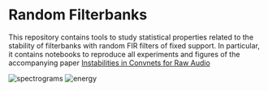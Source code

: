 # Random Filterbanks

This repository contains tools to study statistical properties related to the stability of filterbanks with random FIR filters of fixed support. In particular, it contains notebooks to reproduce all experiments and figures of the accompanying paper <a href="https://arxiv.org/abs/2309.05855">Instabilities in Convnets for Raw Audio</a>

  ![spectrograms](https://github.com/danedane-haider/Random-Filterbanks/assets/55834940/d4c6c97c-72c9-4378-bb92-c08746a7da50)
  ![energy](https://github.com/danedane-haider/Random-Filterbanks/assets/55834940/73fdcde2-c7ba-45ee-8264-b31c2044f709)


